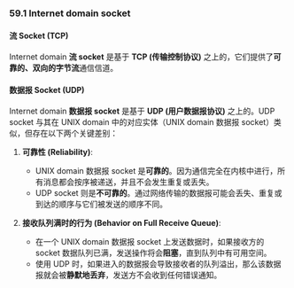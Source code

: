 ### **59.1 Internet domain socket**

#### **流 Socket (TCP)**
Internet domain **流 socket** 是基于 **TCP (传输控制协议)** 之上的，它们提供了**可靠的、双向的字节流**通信信道。

#### **数据报 Socket (UDP)**
Internet domain **数据报 socket** 是基于 **UDP (用户数据报协议)** 之上的。UDP socket 与其在 UNIX domain 中的对应实体（UNIX domain 数据报 socket）类似，但存在以下两个关键差别：

1.  **可靠性 (Reliability)**:
    * UNIX domain 数据报 socket 是**可靠的**。因为通信完全在内核中进行，所有消息都会按序被递送，并且不会发生重复或丢失。
    * UDP socket 则是**不可靠的**。通过网络传输的数据报可能会丢失、重复或到达的顺序与它们被发送的顺序不同。

2.  **接收队列满时的行为 (Behavior on Full Receive Queue)**:
    * 在一个 UNIX domain 数据报 socket 上发送数据时，如果接收方的 socket 数据队列已满，发送操作将会**阻塞**，直到队列中有可用空间。
    * 使用 UDP 时，如果进入的数据报会导致接收者的队列溢出，那么该数据报就会被**静默地丢弃**，发送方不会收到任何错误通知。